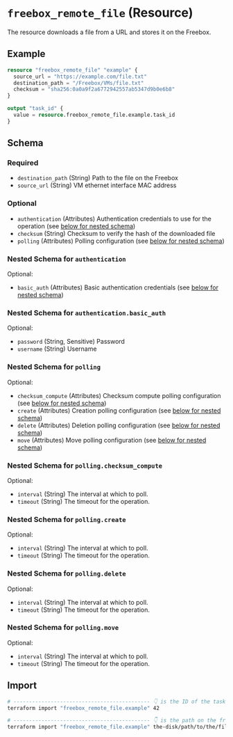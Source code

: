 # `freebox_remote_file` (Resource)

The resource downloads a file from a URL and stores it on the Freebox.

## Example

```terraform
resource "freebox_remote_file" "example" {
  source_url = "https://example.com/file.txt"
  destination_path = "/Freebox/VMs/file.txt"
  checksum = "sha256:0a0a9f2a6772942557ab5347d9b0e6b8"
}

output "task_id" {
  value = resource.freebox_remote_file.example.task_id
}
```

<!-- schema generated by tfplugindocs -->
## Schema

### Required

- `destination_path` (String) Path to the file on the Freebox
- `source_url` (String) VM ethernet interface MAC address

### Optional

- `authentication` (Attributes) Authentication credentials to use for the operation (see [below for nested schema](#nestedatt--authentication))
- `checksum` (String) Checksum to verify the hash of the downloaded file
- `polling` (Attributes) Polling configuration (see [below for nested schema](#nestedatt--polling))

<a id="nestedatt--authentication"></a>
### Nested Schema for `authentication`

Optional:

- `basic_auth` (Attributes) Basic authentication credentials (see [below for nested schema](#nestedatt--authentication--basic_auth))

<a id="nestedatt--authentication--basic_auth"></a>
### Nested Schema for `authentication.basic_auth`

Optional:

- `password` (String, Sensitive) Password
- `username` (String) Username



<a id="nestedatt--polling"></a>
### Nested Schema for `polling`

Optional:

- `checksum_compute` (Attributes) Checksum compute polling configuration (see [below for nested schema](#nestedatt--polling--checksum_compute))
- `create` (Attributes) Creation polling configuration (see [below for nested schema](#nestedatt--polling--create))
- `delete` (Attributes) Deletion polling configuration (see [below for nested schema](#nestedatt--polling--delete))
- `move` (Attributes) Move polling configuration (see [below for nested schema](#nestedatt--polling--move))

<a id="nestedatt--polling--checksum_compute"></a>
### Nested Schema for `polling.checksum_compute`

Optional:

- `interval` (String) The interval at which to poll.
- `timeout` (String) The timeout for the operation.


<a id="nestedatt--polling--create"></a>
### Nested Schema for `polling.create`

Optional:

- `interval` (String) The interval at which to poll.
- `timeout` (String) The timeout for the operation.


<a id="nestedatt--polling--delete"></a>
### Nested Schema for `polling.delete`

Optional:

- `interval` (String) The interval at which to poll.
- `timeout` (String) The timeout for the operation.


<a id="nestedatt--polling--move"></a>
### Nested Schema for `polling.move`

Optional:

- `interval` (String) The interval at which to poll.
- `timeout` (String) The timeout for the operation.

## Import

```sh
# -------------------------------------------- 👇 is the ID of the task
terraform import "freebox_remote_file.example" 42

# -------------------------------------------- 👇 is the path on the freebox disk
terraform import "freebox_remote_file.example" the-disk/path/to/the/file.txt
```
